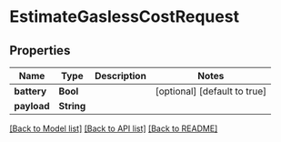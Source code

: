 # EstimateGaslessCostRequest

## Properties
Name | Type | Description | Notes
------------ | ------------- | ------------- | -------------
**battery** | **Bool** |  | [optional] [default to true]
**payload** | **String** |  | 

[[Back to Model list]](../README.md#documentation-for-models) [[Back to API list]](../README.md#documentation-for-api-endpoints) [[Back to README]](../README.md)


